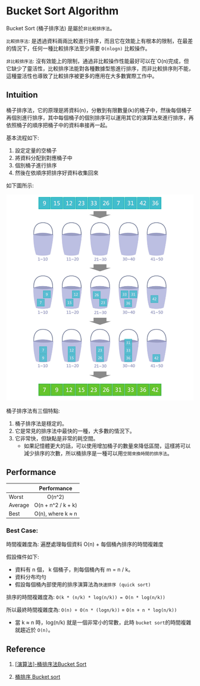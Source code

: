 # Bucket Sort Algorithm

Bucket Sort (桶子排序法) 是屬於`非比較排序法`。

`比較排序法`: 是透過資料兩兩比較進行排序，而且它在效能上有根本的限制，在最差的情況下，任何一種比較排序法至少需要 `O(nlogn)` 比較操作。

`非比較排序法`: 沒有效能上的限制，通過非比較操作性能最好可以在`O(n)完成，但它缺少了靈活性，比較排序法能對各種數據型態進行排序，而非比較排序則不能，這種靈活性也導致了比較排序被更多的應用在大多數實際工作中。

## Intuition

桶子排序法，它的原理是將資料(n)，分散到有限數量(k)的桶子中，然後每個桶子再個別進行排序，其中每個桶子的個別排序可以運用其它的演算法來進行排序，再依照桶子的順序把桶子中的資料串接再一起。

基本流程如下:

1. 設定定量的空桶子
2. 將資料分配到對應桶子中
3. 個別桶子進行排序
4. 然後在依順序把排序好資料收集回來

如下圖所示:

![](./img/bucket_sort.jpeg)

桶子排序法有三個特點:

1. 桶子排序法是穩定的。
2. 它是常見的排序法中最快的一種，大多數的情況下。
3. 它非常快，但缺點是非常的耗空間。
   - 如果記憶體更大的話，可以使用增加桶子的數量來降低區間，這樣將可以減少排序的次數，所以桶排序是一種可以用`空間來換時間的排序法`。

## Performance

|  | Performance  |
| :- | :-: |
| Worst | O(n^2) |
| Average | O(n + n^2 / k + k) |
| Best | O(n), where k ≈ n |

### Best Case:

時間複雜度為: 遍歷處理每個資料 O(n) + 每個桶內排序的時間複雜度

假設條件如下:

- 資料有 n 個， k 個桶子，則每個桶內有 m = n / k。
- 資料分布均勻
- 假設每個桶內部使用的排序演算法為`快速排序 (quick sort)`

排序的時間複雜度為: `O(k * (n/k) * log(n/k)) = O(n * log(n/k))`

所以最終時間複雜度為: `O(n) + O(n * (logn/k))`
                  = `O(n + n * log(n/k))`

* 當 k ≈ n 時，log(n/k) 就是一個非常小的常數，此時 `bucket sort`的時間複雜就趨近於 `O(n)`。

## Reference

1. [[演算法]-桶排序法Bucket Sort](https://ithelp.ithome.com.tw/articles/10279536?sc=iThelpR)

2. [桶排序 Bucket sort](https://rust-algo.club/sorting/bucket_sort/)
